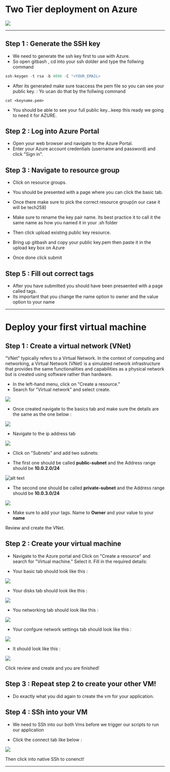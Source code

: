 # Two Tier deployment on Azure 

![](https://pendulum-it.com/wp-content/uploads/2020/05/Azure-logo-blue.jpg)


*******************************************

## Step 1 : Generate the SSH key

* We need to generate the ssh key first to use with Azure. 
* So open gitbash , cd into your ssh dolder and type the follwing command 

```python
ssh-keygen -t rsa -b 4096 -C "<YOUR_EMAIL>
```

* After its generated make sure toaccess the pem file so you can see your public key. : Yo ucan do that by the follwing command 

```
cat <keyname.pem>
```

* You should be able to see your full public key...keep this ready we going to need it for AZURE.

## Step 2 : Log into Azure Portal 

* Open your web browser and navigate to the Azure Portal.
* Enter your Azure account credentials (username and password) and click "Sign in".


## Step 3  : Navigate to resource group 

* Click on resource groups. 

* You should be presented with a page where you can click the basic tab.
*  Once there make sure to pick the correct resource group(in our case it will be tech258)
* Make sure to rename the key pair name. Its best practice it to call it the same name as how you named it in your .sh folder
* Then click upload existing public key resource. 
* Bring up gitbash and copy your public key.pem then paste it in the upload key box on Azure
* Once done click submit 

## Step 5 : Fill out correct tags 

* After you have submitted you should have been presaented with a page called tags.
* Its important that you change the name option to owner and the value option to your name
  

*********************************

# Deploy your first virtual machine 

## Step 1 : Create a virtual network (VNet)

"VNet" typically refers to a Virtual Network. In the context of computing and networking, a Virtual Network (VNet) is a simulated network infrastructure that provides the same functionalities and capabilities as a physical network but is created using software rather than hardware.

* In the left-hand menu, click on "Create a resource."
 * Search for "Virtual network" and select create.
    
![](images/121.jpg)


* Once created navigate to the basics tab and make sure the details are the same as the one below : 

![](images/54.jpg)


* Navigate to the ip address tab
  
![](images/45.jpg)





* Click on "Subnets" and add two subnets:

* The first one should be called **public-subnet** and the Address range should be **10.0.2.0/24**

![alt text](images/34.jpg)


* The second one should be called **private-subnet** and the Address range should be **10.0.3.0/24**

![](images/234.jpg)

* Make sure to add your tags. Name to **Owner** and your value to your **name**


Review and create the VNet. 

## Step 2 : Create your virtual machine

* Navigate to the Azure portal and Click on "Create a resource" and search for "Virtual machine." Select it.
Fill in the required details:

 
  
* Your basic tab should look like this :
  
![](images/77.jpg)

* Your disks tab should look like this :

![](images/455.jpg)

* You networking tab should look like this : 
  
![](images/76.jpg)


* Your confgure network settings tab should look like this : 

![](images/86.jpg)

* It should look like this : 

![](images/done.jpg)

Click review and create and you are finished!

## Step 3 : Repeat step 2 to create your other VM!

* Do exactly what you did again to create the vm for your application.

## Step 4 : SSh into your VM

* We need to SSh into our both Vms before we trigger our scripts to run our application 
  

* Click the connect tab like below :

![](images/123.jpg)


Then click into native SSh to conenct!

****************************


